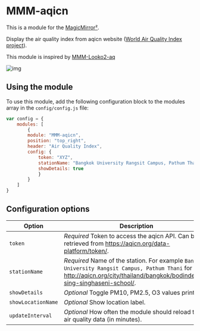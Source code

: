 # MMM-aqicn

This is a module for the [MagicMirror²](https://github.com/MichMich/MagicMirror/).

Display the air quality index from aqicn website ([World Air Quality Index project](http://aqicn.org/contact/)).

This module is inspired by [MMM-Looko2-aq](https://github.com/marska/MMM-Looko2-aq)

![img](https://user-images.githubusercontent.com/3621529/51427337-7beedf80-1c29-11e9-8265-f55aee42d323.png)

## Using the module

To use this module, add the following configuration block to the modules array in the `config/config.js` file:
```js
var config = {
    modules: [
        {
        module: "MMM-aqicn",
        position: "top_right",
        header: "Air Quality Index",
        config: {
            token: "XYZ",
            stationName: "Bangkok University Rangsit Campus, Pathum Thani",
            showDetails: true
            }
        }
    ]
}
```

## Configuration options

| Option             | Description
|--------------------|-----------
| `token`            | *Required* Token to access the aqicn API. Can be retrieved from https://aqicn.org/data-platform/token/.
| `stationName`      | *Required* Name of the station. For example `Bangkok University Rangsit Campus, Pathum Thani` for http://aqicn.org/city/thailand/bangkok/bodindecha-sing-singhaseni-school/.
| `showDetails`      | *Optional* Toggle PM10, PM2.5, O3 values printing.
| `showLocationName` | *Optional* Show location label.
| `updateInterval`   | *Optional* How often the module should reload the air quality data (in minutes).
